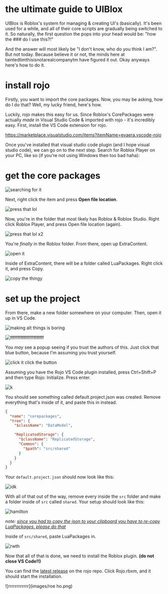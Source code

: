 # the ultimate guide to UIBlox

UIBlox is Roblox's system for managing & creating UI's (basically). It's been used for a while, and all of their core scripts are gradually being switched to it. So naturally, the first question the pops into your head would be: "how the ### do I use this?!"

And the answer will most likely be "I don't know, who do you think I am?". But not today. Because believe it or not, the minds here at taintedtimthisisnotarealcompanytm have figured it out. Okay anyways here's how to do it.

# install rojo

Firstly, you want to import the core packages. Now, you may be asking, how do I do that? Well, my lucky friend, here's how.

Luckily, rojo makes this easy for us. Since Roblox's CorePackages were actually *made* in Visual Studio Code & imported with rojo - it's incredibly easy. First, install the VS Code extension for rojo.

https://marketplace.visualstudio.com/items?itemName=evaera.vscode-rojo

Once you've installed that visual studio code plugin (and I hope visual studio code), we can go on to the next step. Search for Roblox Player on your PC, like so (if you're not using Windows then too bad haha):

# get the core packages

![searching for it](images/search.png)

Next, right click the item and press **Open file location**.

![press that lol](images/ofl.png)

Now, you're in the folder that most likely has Roblox & Roblox Studio. Right click Roblox Player, and press Open file location (again).

![press that lol x2](images/ofl2.png)

You're *finally* in the Roblox folder. From there, open up ExtraContent.

![open it](images/extracontent.png)

Inside of ExtraContent, there will be a folder called LuaPackages. Right click it, and press Copy.

![copy the thingy](images/copyec.png)

# set up the project

From there, make a new folder somewhere on your computer. Then, open it up in VS Code.

![making alt things is boring](images/openfolder.png)

![fffffffffffffffffffffff](images/yesclickyes.png)

You *may* see a popup seeing if you trust the authors of this. Just click that blue button, because I'm assuming you trust yourself.

![click it click the button](images/itrustme.png)

Assuming you have the Rojo VS Code plugin installed, press Ctrl+Shift+P and then type Rojo: Initialize. Press enter.

![k](images/fghj.png)

You should see something called default.project.json was created. Remove everything that's inside of it, and paste this in instead.

```json
{
  "name": "corepackages",
  "tree": {
    "$className": "DataModel",

    "ReplicatedStorage": {
      "$className": "ReplicatedStorage",
      "Common": {
        "$path": "src/shared"
      }
    }
  }
}
```

Your `default.project.json` should now look like this:

![idk](images/oops.png)

With all of that out of the way, remove every inside the `src` folder and make a folder inside of `src` called `shared`. Your setup should look like this:

![hamilton](images/uhohyoumadethewrongsuckeracuckold.png)

*note: <a href="#get-the-core-packages">since you had to copy the json to your clipboard you have to re-copy LuaPackages. please do that</a>*

Inside of `src/shared`, paste LuaPackages in.

![rwth](images/big.png)

Now that all of that is done, we need to install the Roblox plugin. **(do not close VS Code!!)**

You can find the <a href="https://github.com/rojo-rbx/rojo/releases/latest">latest release</a> on the rojo repo. Click Rojo.rbxm, and it should start the installation.

![rrrrrrrrrrrr](images/roe ho.png)